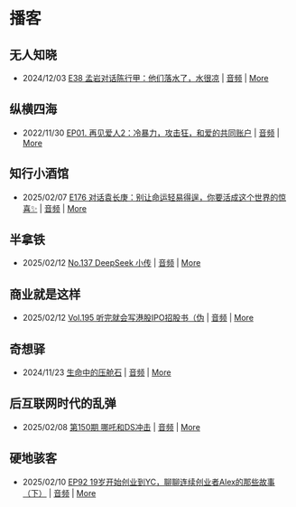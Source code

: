 # 播客

## 无人知晓
- 2024/12/03 [E38 孟岩对话陈行甲：他们落水了，水很凉](https://www.xiaoyuzhoufm.com/episode/674993fcc3b2a2f334681d1c) | [音频](https://dts-api.xiaoyuzhoufm.com/track/611719d3cb0b82e1df0ad29e/674993fcc3b2a2f334681d1c/media.xyzcdn.net/ltQLGAGNRRRTiQZqd_ZmhAAewLcp.m4a) | [More](channels/%E6%97%A0%E4%BA%BA%E7%9F%A5%E6%99%93.md)

## 纵横四海
- 2022/11/30 [EP01. 再见爱人2：冷暴力，攻击狂，和爱的共同账户](https://www.ximalaya.com/sound/592716797) | [音频](https://aod.cos.tx.xmcdn.com/storages/26c6-audiofreehighqps/E9/4E/GKwRIUEHXOodAq7-QQHYdhCw-aacv2-48K.m4a) | [More](channels/%E7%BA%B5%E6%A8%AA%E5%9B%9B%E6%B5%B7.md)

## 知行小酒馆
- 2025/02/07 [E176 对话袁长庚：别让命运轻易得逞，你要活成这个世界的惊喜✨](https://www.xiaoyuzhoufm.com/episode/67a5a52cd74435e4a39da455) | [音频](https://dts-api.xiaoyuzhoufm.com/track/6013f9f58e2f7ee375cf4216/67a5a52cd74435e4a39da455/media.xyzcdn.net/6013f9f58e2f7ee375cf4216/ltA_FDSAnxj50zcaIDpNFNmL1XR0.m4a) | [More](channels/%E7%9F%A5%E8%A1%8C%E5%B0%8F%E9%85%92%E9%A6%86.md)

## 半拿铁
- 2025/02/12 [No.137 DeepSeek 小传](https://www.ximalaya.com/sound/804890055) | [音频](https://tk.wavpub.com/WPDL_PXtcYwEraxhAWXVAFmyNDkKEQfVEmuFBeJsMyHJJFcnxgKraZkHqvmpBkY-24.m4a) | [More](channels/%E5%8D%8A%E6%8B%BF%E9%93%81.md)

## 商业就是这样
- 2025/02/12 [Vol.195 听完就会写港股IPO招股书（伪](https://www.ximalaya.com/sound/804993273) | [音频](https://aod.cos.tx.xmcdn.com/storages/8266-audiofreehighqps/C6/82/GKwRIRwLgowvAOxIfgNlxwxt.m4a) | [More](channels/%E5%95%86%E4%B8%9A%E5%B0%B1%E6%98%AF%E8%BF%99%E6%A0%B7.md)

## 奇想驿
- 2024/11/23 [生命中的压舱石](https://www.xiaoyuzhoufm.com/episode/67403d1d11045e78e5105c6f) | [音频](https://dts-api.xiaoyuzhoufm.com/track/6034daea97755b8fc9c66480/67403d1d11045e78e5105c6f/media.xyzcdn.net/lmERsWF4hFJGK9PjHGzOwQnbz-Ge.m4a) | [More](channels/%E5%A5%87%E6%83%B3%E9%A9%BF.md)

## 后互联网时代的乱弹
- 2025/02/08 [第150期 哪吒和DS冲击](https://hosting.wavpub.cn/pie/ep150/) | [音频](https://tk.wavpub.com/WPDL_BUZWVguztUFPbQtsEchSqEGJRCdFBShrJXqVvGmXPWgedHFhyeUqDkqgfA-57.mp3) | [More](channels/%E5%90%8E%E4%BA%92%E8%81%94%E7%BD%91%E6%97%B6%E4%BB%A3%E7%9A%84%E4%B9%B1%E5%BC%B9.md)

## 硬地骇客
- 2025/02/10 [EP92 19岁开始创业到YC，聊聊连续创业者Alex的那些故事（下）](https://www.xiaoyuzhoufm.com/episode/679f3d3f247d51713c46476d) | [音频](https://dts-api.xiaoyuzhoufm.com/track/640ee2438be5d40013fe4a87/679f3d3f247d51713c46476d/media.xyzcdn.net/640ee2438be5d40013fe4a87/lqSTyj5tJLsfj6WLqjgEmvdIxHq4.m4a) | [More](channels/%E7%A1%AC%E5%9C%B0%E9%AA%87%E5%AE%A2.md)

